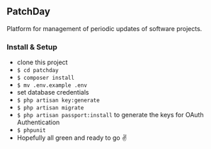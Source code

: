 ## PatchDay

Platform for management of periodic updates of software projects.

### Install & Setup
- clone this project
- `$ cd patchday`
- `$ composer install`
- `$ mv .env.example .env`
- set database credentials
- `$ php artisan key:generate`
- `$ php artisan migrate`
- `$ php artisan passport:install` to generate the keys for OAuth Authentication
- `$ phpunit`
- Hopefully all green and ready to go :v:

